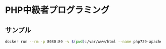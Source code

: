 # PHP中級者プログラミング

## サンプル

```sh
docker run --rm -p 8080:80 -v $(pwd):/var/www/html --name php729-apache php:7.2.9-apache
```
